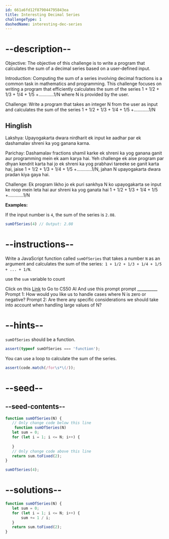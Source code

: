 ```yaml
---
id: 661a6fd12f879044795843ea
title: Interesting Decimal Series
challengeType: 1
dashedName: interesting-dec-series
---
```


# --description--

Objective: The objective of this challenge is to write a program that calculates the sum of a decimal series based on a user-defined input.

Introduction:  Computing the sum of a series involving decimal fractions is a common task in mathematics and programming. This challenge focuses on writing a program that efficiently calculates the sum of the series 1 + 1/2 + 1/3 + 1/4 + 1/5 +…………1/N where N is provided by the user.


Challenge: Write a program that takes an integer N from the user as input and calculates the sum of the series 1 + 1/2 + 1/3 + 1/4 + 1/5 +…………1/N

<h2>Hinglish</h2>
Lakshya: Upayogakarta dwara nirdharit ek input ke aadhar par ek dashamalav shreni ka yog ganana karna.

Parichay: Dashamalav fractions shamil karke ek shreni ka yog ganana ganit aur programming mein ek aam karya hai. Yeh challenge ek aise program par dhyan kendrit karta hai jo ek shreni ka yog prabhavi tareeke se ganit karta hai, jaise 1 + 1/2 + 1/3 + 1/4 + 1/5 +…………1/N, jahan N upayogakarta dwara pradan kiya gaya hai.

Challenge: Ek program likho jo ek puri sankhya N ko upayogakarta se input ke roop mein leta hai aur shreni ka yog ganata hai 1 + 1/2 + 1/3 + 1/4 + 1/5 +…………1/N


**Examples:**

If the input number is `4`, the sum of the series is `2.08`.

```js
sumOfSeries(4) // Output: 2.08
```

# --instructions--

Write a JavaScript function called `sumOfSeries` that takes a number `N` as an argument and calculates the sum of the series:` 1 + 1/2 + 1/3 + 1/4 + 1/5 + ... + 1/N`.

use the `sum` variable to count


Click on this <a href = "https://cs50.ai/chat">Link</a> to Go to CS50 AI 
And use this prompt prompt __________
Prompt 1: How would you like us to handle cases where N is zero or negative?
Prompt 2: Are there any specific considerations we should take into account when handling large values of N?

# --hints--

`sumOfSeries` should be a function.

```js
assert(typeof sumOfSeries === 'function');

```

You can use a loop to calculate the sum of the series.

```js
assert(code.match(/for\s*\(/));
```

# --seed--
## --seed-contents--

```js
function sumOfSeries(N) {
   // Only change code below this line
    function sumOfSeries(N) 
   let sum = 0;
   for (let i = 1; i <= N; i++) {
       
   }
   // Only change code above this line
   return sum.toFixed(2);
}

sumOfSeries(4);

```

# --solutions--

```js
function sumOfSeries(N) {
   let sum = 0;
   for (let i = 1; i <= N; i++) {
       sum += 1 / i;
   }
   return sum.toFixed(2);
}
```


